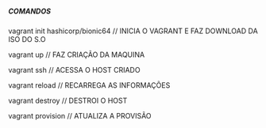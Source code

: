##### COMANDOS #####

vagrant init hashicorp/bionic64     // INICIA O VAGRANT E FAZ DOWNLOAD DA ISO DO S.O

vagrant up // FAZ CRIAÇÃO DA MAQUINA 

vagrant ssh // ACESSA O HOST CRIADO

vagrant reload // RECARREGA AS INFORMAÇÕES
  
vagrant destroy // DESTROI O HOST

vagrant provision // ATUALIZA A PROVISÃO
